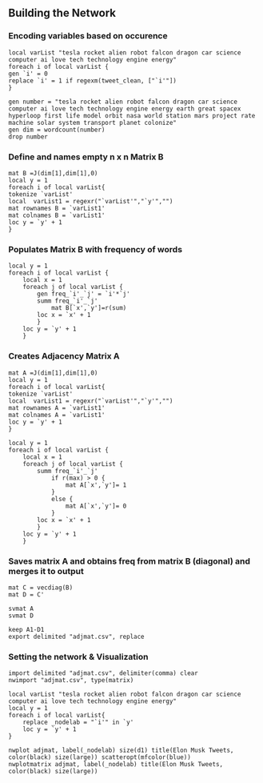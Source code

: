 ## Building the Network
### Encoding variables based on occurence
```
local varList "tesla rocket alien robot falcon dragon car science computer ai love tech technology engine energy"
foreach i of local varList {
gen `i' = 0
replace `i' = 1 if regexm(tweet_clean, ["`i'"])
}

gen number = "tesla rocket alien robot falcon dragon car science computer ai love tech technology engine energy earth great spacex hyperloop first life model orbit nasa world station mars project rate machine solar system transport planet colonize" 
gen dim = wordcount(number)
drop number
```
### Define and names empty n x n Matrix B
```
mat B =J(dim[1],dim[1],0)
local y = 1
foreach i of local varList{
tokenize `varList'
local  varList1 = regexr("`varList'","`y'","")
mat rownames B = `varList1'
mat colnames B = `varList1'
loc y = `y' + 1
}
```
### Populates Matrix B with frequency of words
```
local y = 1
foreach i of local varList {
	local x = 1
	foreach j of local varList {
		gen freq_`i'_`j' = `i'*`j'
		summ freq_`i'_`j'
			mat B[`x',`y']=r(sum)
		loc x = `x' + 1
		}
	loc y = `y' + 1
	}
```
### Creates Adjacency Matrix A
```
mat A =J(dim[1],dim[1],0)
local y = 1
foreach i of local varList{
tokenize `varList'
local  varList1 = regexr("`varList'","`y'","")
mat rownames A = `varList1'
mat colnames A = `varList1'
loc y = `y' + 1
}

local y = 1
foreach i of local varList {
	local x = 1
	foreach j of local varList {
		summ freq_`i'_`j'
			if r(max) > 0 {
				mat A[`x',`y']= 1
			}
			else {
				mat A[`x',`y']= 0	
			}
		loc x = `x' + 1
		}
	loc y = `y' + 1
	}
```
### Saves matrix A and obtains freq from matrix B (diagonal) and merges it to output
```
mat C = vecdiag(B)
mat D = C'
	
svmat A 
svmat D
	
keep A1-D1
export delimited "adjmat.csv", replace
```

### Setting the network & Visualization
```
import delimited "adjmat.csv", delimiter(comma) clear
nwimport "adjmat.csv", type(matrix)

local varList "tesla rocket alien robot falcon dragon car science computer ai love tech technology engine energy"
local y = 1
foreach i of local varList{
	replace _nodelab = "`i'" in `y'
	loc y = `y' + 1
}

nwplot adjmat, label(_nodelab) size(d1) title(Elon Musk Tweets, color(black) size(large)) scatteropt(mfcolor(blue))
nwplotmatrix adjmat, label(_nodelab) title(Elon Musk Tweets, color(black) size(large))
```
